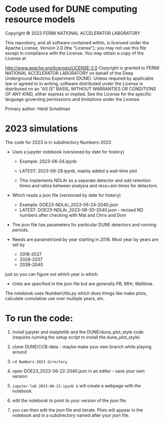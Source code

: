 # Code used for DUNE computing resource models 

Copyright © 2023 FERMI NATIONAL ACCELERATOR LABORATORY

This repository, and all software contained within, is licensed under the Apache License, Version 2.0 (the "License"); you may not use this file except in compliance with the License. You may obtain a copy of the License at

http://www.apache.org/licenses/LICENSE-2.0
Copyright is granted to FERMI NATIONAL ACCELERATOR LABORATORY on behalf of the Deep Underground Neutrino Experiment (DUNE). Unless required by applicable law or agreed to in writing, software distributed under the License is distributed on an "AS IS" BASIS, WITHOUT WARRANTIES OR CONDITIONS OF ANY KIND, either express or implied. See the License for the specific language governing permissions and limitations under the License.

Primary author: Heidi Schellman

# 2023 simulations

The code for 2023 is in subdirectory Numbers-2023

* Uses a jupyter notebook (versioned by date for history) 
  
  -  Example: 2023-06-24.ipynb
  -  LATEST: 2023-06-29.ipynb, mainly added a wall-time plot
 
  -  This implements NDLAr as a separate detector and add retention times and ratios between analysia and reco+sim times for detectors. 

* Which reads a json file (versioned by date for history)
  
  -  Example: DOE23-NDLAr_2023-06-24-2040.json
  -  LATEST: DOE23-NDLAr_2023-06-30-2040.json - revised ND numbers after checking with Mat and Chris and Dom

* The json file has parameters for particular DUNE detectors and running periods. 

* Needs are parametrized by year starting in 2018.  Most year by years are set by

  - 2018-2027
  - 2028-2037
  - 2038-2040

just so  you can figure out which year is which.  

* Units are specified in the json file but are generally PB, MHr, Walltime.  

The notebook uses NumberUtils.py which does things like make plots, calculate cumulative use over multiple years, etc. 

# To run the code:

1. Install jupyter and matplotlib and the DUNE/dune_plot_style code (requires running the setup script to install the dune_plot_style)

2. clone DUNE/CCB-data  - maybe make your own branch while playing around

3. `cd Numbers-2023 directory`
   
4. open DOE23_2023-06-22-2040.json in an editor - save your own version 

6. `jupyter-lab 2023-06-23.ipynb &` will create a webpage with the notebook 
   
7. edit the notebook to point to your version of the json file.

8. you can then edit the json file and iterate.  Plots will appear in the notebook and in a subdirectory named after your json file. 


